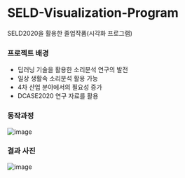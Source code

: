 # SELD-Visualization-Program
SELD2020을 활용한 졸업작품(시각화 프로그램)

### 프로젝트 배경
 - 딥러닝 기술을 활용한 소리분석 연구의 발전
 - 일상 생활속 소리분석 활용 가능
 - 4차 산업 분야에서의 필요성 증가
 - DCASE2020 연구 자료를 활용

### 동작과정
![image](https://user-images.githubusercontent.com/62464515/125753142-435dbaf1-8d24-4d43-aba6-753228a0af22.png)


### 결과 사진
![image](https://user-images.githubusercontent.com/62464515/125752073-19b7d911-20cb-42a0-9f3d-5a3d53b5e2b3.png)

